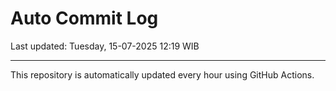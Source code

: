 # Auto Commit Log

Last updated: Tuesday, 15-07-2025 12:19 WIB

---

This repository is automatically updated every hour using GitHub Actions.
